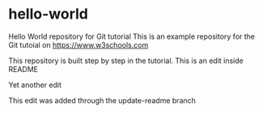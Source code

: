 # hello-world
Hello World repository for Git tutorial
This is an example repository for the Git tutoial on https://www.w3schools.com

This repository is built step by step in the tutorial.
This is an edit inside README

Yet another edit

This edit was added through the update-readme branch
